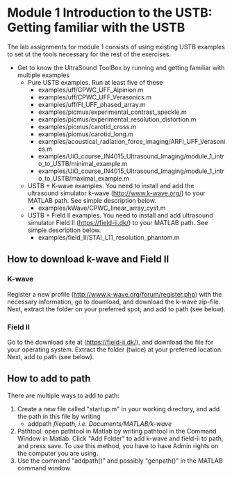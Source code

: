 # Module 1 Introduction to the USTB: Getting familiar with the USTB

The lab assignments for module 1 consists of using existing USTB examples to set ut the tools necessary for the rest of the exercises.

+ Get to know the UltraSound ToolBox by running and getting familiar with multiple examples 
	+ Pure USTB examples. Run at least five of these
		+ examples/uff/CPWC_UFF_Alpinion.m
		+ examples/uff/CPWC_UFF_Verasonics.m
		+ examples/uff/FI_UFF_phased_array.m
		+ examples/picmus/experimental_contrast_speckle.m
		+ examples/picmus/experimental_resolution_distortion.m
		+ examples/picmus/carotid_cross.m
		+ examples/picmus/carotid_long.m
		+ examples/acoustical_radiation_force_imaging/ARFI_UFF_Verasonics.m
        + examples/UiO_course_IN4015_Ultrasound_Imaging/module_1_intro_to_USTB/minimal_example.m
        + examples/UiO_course_IN4015_Ultrasound_Imaging/module_1_intro_to_USTB/maximal_example.m
	+ USTB + K-wave examples. You need to install and add the ultrasound simulator k-wave (http://www.k-wave.org/) to your MATLAB path. See simple description below.
		+ examples/kWave/CPWC_linear_array_cyst.m
	+ USTB + Field II examples. You need to install and add ultrasound simulator Field II (https://field-ii.dk/) to your MATLAB path. See simple description below.
		+ examples/field_II/STAI_L11_resolution_phantom.m
		
## How to download k-wave and Field II

### K-wave

Register a new profile (http://www.k-wave.org/forum/register.php) with the necessary information, go to download, and download the k-wave zip-file.
Next, extract the folder on your preferred spot, and add to path (see below).

### Field II

Go to the download site at (https://field-ii.dk/), and download the file for your operating system. Extract the folder (twice) at your preferred location.
Next, add to path (see below).

## How to add to path

There are multiple ways to add to path:

1. Create a new file called "startup.m" in your working directory, and add the path in this file by writing
    + addpath *filepath, i.e. Documents/MATLAB/k-wave*
2. Pathtool: open pathtool in Matlab by writing pathtool in the Command Window in Matlab. Click "Add Folder" to add k-wave and field-ii to path, and press save. To use this method, you have to have Admin rights on the computer you are using.
3. Use the command "addpath()" and possibly "genpath()" in the MATLAB command window.